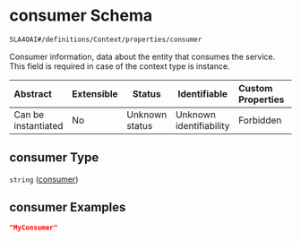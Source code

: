 # consumer Schema

```txt
SLA4OAI#/definitions/Context/properties/consumer
```

Consumer information, data about the entity that consumes the service. This field is required in case of the context type is instance.


| Abstract            | Extensible | Status         | Identifiable            | Custom Properties | Additional Properties | Access Restrictions | Defined In                                                                    |
| :------------------ | ---------- | -------------- | ----------------------- | :---------------- | --------------------- | ------------------- | ----------------------------------------------------------------------------- |
| Can be instantiated | No         | Unknown status | Unknown identifiability | Forbidden         | Allowed               | none                | [SLA4OAI.schema.json\*](../SLA4OAI.schema.json "open original schema") |

## consumer Type

`string` ([consumer](sla4oai-definitions-context-properties-consumer.md))

## consumer Examples

```json
"MyConsumer"
```

